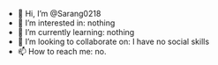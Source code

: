 - 👋 Hi, I’m @Sarang0218
- 👀 I’m interested in: nothing
- 🌱 I’m currently learning: nothing
- 💞️ I’m looking to collaborate on: I have no social skills
- 📫 How to reach me: no.

<!---
Sarang0218/Sarang0218 is a ✨ special ✨ repository because its `README.md` (this file) appears on your GitHub profile.
You can click the Preview link to take a look at your changes.
--->
